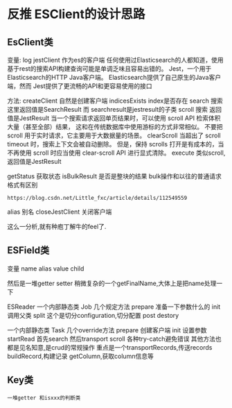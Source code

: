 # 反推 ESClient的设计思路

## EsClient类
变量:
log
jestClient 作为es的客户端
    任何使用过Elasticsearch的人都知道，使用基于rest的搜索API构建查询可能是单调乏味且容易出错的。
    Jest，一个用于Elasticsearch的HTTP Java客户端。
    Elasticsearch提供了自己原生的Java客户端，然而 Jest提供了更流畅的API和更容易使用的接口

方法:
createClient 自然是创建客户端
indicesExists index是否存在
search 搜索 这里返回值是SearchResult 而 searchresult是jestresult的子类
scroll 搜索 返回值是JestResult
    当一个搜索请求返回单页结果时，可以使用 scroll API 检索体积大量（甚至全部）结果，
    这和在传统数据库中使用游标的方式非常相似。
    不要把 scroll 用于实时请求，它主要用于大数据量的场景。
clearScroll
    当超出了 scroll timeout 时，搜索上下文会被自动删除。
    但是，保持 scrolls 打开是有成本的，当不再使用 scroll 时应当使用 clear-scroll API 进行显式清除。
execute 类似scroll,返回值是JestResult

getStatus 获取状态
isBulkResult 是否是整块的结果 bulk操作和以往的普通请求格式有区别
```commandline
https://blog.csdn.net/Little_fxc/article/details/112549559
```

alias 别名
closeJestClient 关闭客户端

这么一分析,就有种庖丁解牛的feel了.

## ESField类
变量
name alias value child

然后是一堆getter setter
稍微复杂的一个getFinalName,大体上是把name处理一下

ESReader
一个内部静态类 Job
几个规定方法
prepare
准备一下参数什么的
init 调用父类
split 这个是切分configuration,切分配置
post
destory

一个内部静态类 Task
几个override方法
prepare 创建客户端
init 设置参数
startRead
    首先search
    然后transport
    scroll
    各种try-catch避免错误
    其他方法也都是见名知意,是crud的常规操作
    重点是一个transportRecords,传送records
    buildRecord,构建记录
    getColumn,获取column信息等

## Key类
    一堆getter 和isxxx的判断类